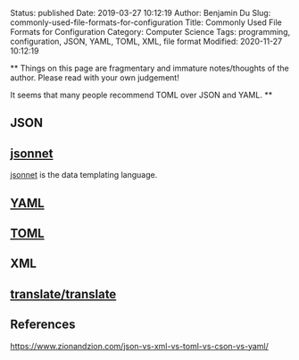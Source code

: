 Status: published
Date: 2019-03-27 10:12:19
Author: Benjamin Du
Slug: commonly-used-file-formats-for-configuration
Title: Commonly Used File Formats for Configuration
Category: Computer Science
Tags: programming, configuration, JSON, YAML, TOML, XML, file format
Modified: 2020-11-27 10:12:19

**
Things on this page are fragmentary and immature notes/thoughts of the author.
Please read with your own judgement!


It seems that many people recommend TOML over JSON and YAML.
**

## JSON

## [jsonnet](https://github.com/google/jsonnet)
[jsonnet](https://github.com/google/jsonnet)
is the data templating language.

## [YAML](https://yaml.org/)

## [TOML](https://github.com/toml-lang/toml)

## XML

## [translate/translate](https://github.com/translate/translate)


## References

https://www.zionandzion.com/json-vs-xml-vs-toml-vs-cson-vs-yaml/
